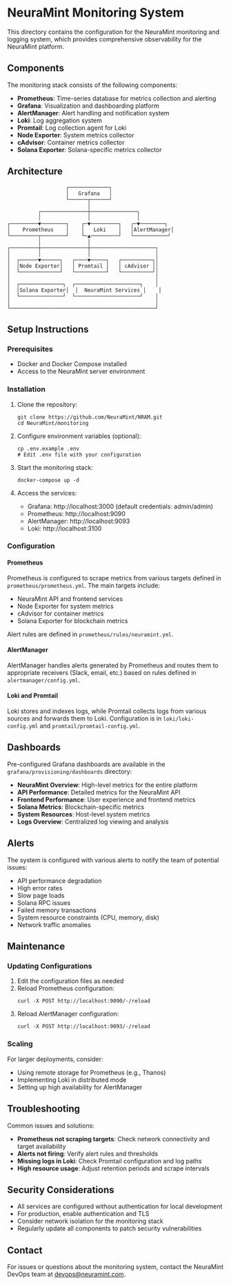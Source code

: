 # NeuraMint Monitoring System

This directory contains the configuration for the NeuraMint monitoring and logging system, which provides comprehensive observability for the NeuraMint platform.

## Components

The monitoring stack consists of the following components:

- **Prometheus**: Time-series database for metrics collection and alerting
- **Grafana**: Visualization and dashboarding platform
- **AlertManager**: Alert handling and notification system
- **Loki**: Log aggregation system
- **Promtail**: Log collection agent for Loki
- **Node Exporter**: System metrics collector
- **cAdvisor**: Container metrics collector
- **Solana Exporter**: Solana-specific metrics collector

## Architecture

```
                   ┌─────────────┐
                   │   Grafana   │
                   └──────┬──────┘
                          │
          ┌───────────────┼───────────────┐
          │               │               │
┌─────────▼────────┐    ┌─▼─────────┐   ┌─▼────────┐
│    Prometheus    │    │   Loki    │   │AlertManager│
└─────────┬────────┘    └─▲─────────┘   └───────────┘
          │               │
┌─────────┼───────────────┼─────────────────────┐
│         │               │                     │
│  ┌──────▼──────┐   ┌────▼─────┐   ┌──────────┐│
│  │Node Exporter│   │ Promtail │   │ cAdvisor ││
│  └─────────────┘   └──────────┘   └──────────┘│
│                                               │
│  ┌──────────────┐  ┌─────────────────────┐    │
│  │Solana Exporter│  │  NeuraMint Services │    │
│  └──────────────┘  └─────────────────────┘    │
│                                               │
└───────────────────────────────────────────────┘
```

## Setup Instructions

### Prerequisites

- Docker and Docker Compose installed
- Access to the NeuraMint server environment

### Installation

1. Clone the repository:
   ```
   git clone https://github.com/NeuraMint/NRAM.git
   cd NeuraMint/monitoring
   ```

2. Configure environment variables (optional):
   ```
   cp .env.example .env
   # Edit .env file with your configuration
   ```

3. Start the monitoring stack:
   ```
   docker-compose up -d
   ```

4. Access the services:
   - Grafana: http://localhost:3000 (default credentials: admin/admin)
   - Prometheus: http://localhost:9090
   - AlertManager: http://localhost:9093
   - Loki: http://localhost:3100

### Configuration

#### Prometheus

Prometheus is configured to scrape metrics from various targets defined in `prometheus/prometheus.yml`. The main targets include:

- NeuraMint API and frontend services
- Node Exporter for system metrics
- cAdvisor for container metrics
- Solana Exporter for blockchain metrics

Alert rules are defined in `prometheus/rules/neuramint.yml`.

#### AlertManager

AlertManager handles alerts generated by Prometheus and routes them to appropriate receivers (Slack, email, etc.) based on rules defined in `alertmanager/config.yml`.

#### Loki and Promtail

Loki stores and indexes logs, while Promtail collects logs from various sources and forwards them to Loki. Configuration is in `loki/loki-config.yml` and `promtail/promtail-config.yml`.

## Dashboards

Pre-configured Grafana dashboards are available in the `grafana/provisioning/dashboards` directory:

- **NeuraMint Overview**: High-level metrics for the entire platform
- **API Performance**: Detailed metrics for the NeuraMint API
- **Frontend Performance**: User experience and frontend metrics
- **Solana Metrics**: Blockchain-specific metrics
- **System Resources**: Host-level system metrics
- **Logs Overview**: Centralized log viewing and analysis

## Alerts

The system is configured with various alerts to notify the team of potential issues:

- API performance degradation
- High error rates
- Slow page loads
- Solana RPC issues
- Failed memory transactions
- System resource constraints (CPU, memory, disk)
- Network traffic anomalies

## Maintenance

### Updating Configurations

1. Edit the configuration files as needed
2. Reload Prometheus configuration:
   ```
   curl -X POST http://localhost:9090/-/reload
   ```
3. Reload AlertManager configuration:
   ```
   curl -X POST http://localhost:9093/-/reload
   ```

### Scaling

For larger deployments, consider:

- Using remote storage for Prometheus (e.g., Thanos)
- Implementing Loki in distributed mode
- Setting up high availability for AlertManager

## Troubleshooting

Common issues and solutions:

- **Prometheus not scraping targets**: Check network connectivity and target availability
- **Alerts not firing**: Verify alert rules and thresholds
- **Missing logs in Loki**: Check Promtail configuration and log paths
- **High resource usage**: Adjust retention periods and scrape intervals

## Security Considerations

- All services are configured without authentication for local development
- For production, enable authentication and TLS
- Consider network isolation for the monitoring stack
- Regularly update all components to patch security vulnerabilities

## Contact

For issues or questions about the monitoring system, contact the NeuraMint DevOps team at devops@neuramint.com. 